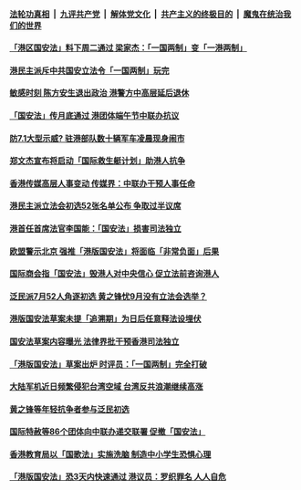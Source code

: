 ####  [法轮功真相](../../../../basic/blob/master/README.md?t=06291202) &nbsp;|&nbsp; [九评共产党](../../../../9ping.md/blob/master/README.md?t=06291202) &nbsp;|&nbsp; [解体党文化](../../../../jtdwh.md/blob/master/README.md?t=06291202)  &nbsp;|&nbsp; [共产主义的终极目的](../../../../gczydzjmd.md/blob/master/README.md?t=06291202) &nbsp;|&nbsp; [魔鬼在统治我们的世界](../../../../mgztzwmdsj.md/blob/master/README.md?t=06291202) 

#### [「港区国安法」料下周二通过 梁家杰：「一国两制」变「一港两制」](../pages/soh55/395182.md?t=06291202) 
#### [ 港民主派斥中共国安立法令「一国两制」玩完](../pages/soh55/394504.md?t=06291202) 
#### [敏感时刻 陈方安生退出政治 港警方中高层延后退休 ](../pages/soh55/394411.md?t=06291202) 
#### [「国安法」传月底通过 港团体端午节中联办抗议](../pages/soh55/394141.md?t=06291202) 
#### [防7.1大型示威? 驻港部队数十辆军车凌晨现身闹市 ](../pages/soh55/394096.md?t=06291202) 
#### [郑文杰宣布将启动「国际救生艇计划」助港人抗争](../pages/soh55/394027.md?t=06291202) 
#### [香港传媒高层人事变动 传媒界：中联办干预人事任命](../pages/soh55/394021.md?t=06291202) 
#### [港民主派立法会初选52张名单公布 争取过半议席](../pages/soh55/393754.md?t=06291202) 
#### [港首任首席法官李国能：「国安法」损害司法独立](../pages/soh55/393373.md?t=06291202) 
#### [欧盟警示北京 强推「港版国安法」将面临「非常负面」后果](../pages/soh55/393154.md?t=06291202) 
#### [国际商会指「国安法」毁港人对中央信心 促立法前咨询港人](../pages/soh55/392977.md?t=06291202) 
#### [泛民派7月52人角逐初选  黄之锋忧9月没有立法会选举？](../pages/soh55/392845.md?t=06291202) 
#### [港版国安法草案未提「追溯期」为日后任意释法设埋伏](../pages/soh55/392866.md?t=06291202) 
#### [国安法草案内容曝光 法律界批干预香港司法独立](../pages/soh55/392692.md?t=06291202) 
#### [「港版国安法」草案出炉  时评员：「一国两制」完全打破](../pages/soh55/392593.md?t=06291202) 
#### [大陆军机近日频繁侵犯台湾空域 台湾反共浪潮继续高涨](../pages/soh55/392200.md?t=06291202) 
#### [黄之锋等年轻抗争者参与泛民初选](../pages/soh55/392218.md?t=06291202) 
#### [国际特赦等86个团体向中联办递交联署 促撤「国安法」](../pages/soh55/392131.md?t=06291202) 
#### [香港教育局以「国歌法」实施洗脑 制造中小学生恐惧心理](../pages/soh55/392008.md?t=06291202) 
#### [「港版国安法」恐3天内快速通过 港议员：罗织罪名 人人自危](../pages/soh55/391987.md?t=06291202) 
